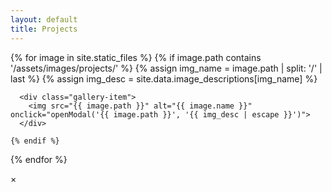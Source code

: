 ```yaml
---
layout: default
title: Projects
---
```


<div class="gallery-container">
  {% for image in site.static_files %}
    {% if image.path contains '/assets/images/projects/' %}
      {% assign img_name = image.path | split: '/' | last %}
      {% assign img_desc = site.data.image_descriptions[img_name] %}
      
      <div class="gallery-item">
        <img src="{{ image.path }}" alt="{{ image.name }}" onclick="openModal('{{ image.path }}', '{{ img_desc | escape }}')">
      </div>
      
    {% endif %}
  {% endfor %}
</div>

<!-- Fullscreen Modal -->
<div id="imageModal">
  <span onclick="closeModal()">&times;</span>
  <img id="modalImage">
  <div id="modalDescription"></div>
</div>

<script>
function openModal(src, desc) {
    var modal = document.getElementById("imageModal");
    var modalImg = document.getElementById("modalImage");
    var modalDesc = document.getElementById("modalDescription");
    modal.style.display = "block";
    modalImg.src = src;
    modalDesc.textContent = desc || "No description available.";
}

function closeModal() {
    var modal = document.getElementById("imageModal");
    modal.style.display = "none";
}
</script>
